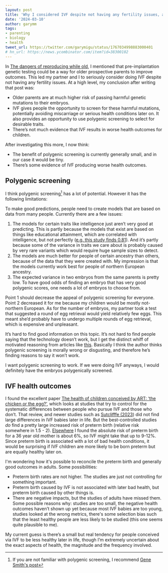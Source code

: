 ```yaml
---
layout: post
title: 'Why I considered IVF despite not having any fertility issues, and then decided against it'
date: '2024-03-10'
author: garymm
tags:
- parenting
- biology
- health
tweet_url: https://twitter.com/garymigu/status/1767034998883000401
# hn_url: https://news.ycombinator.com/item?id=38300102
---
```


In [The dangers of reproducing while old](https://www.garymm.org/blog/2023/11/10/the-dangers-of-reproducing-while-old/), I mentioned that pre-implantation genetic testing could be a way for older prospective parents to improve outcomes. This led my partner and I to seriously consider doing IVF despite not having any fertility issues. At a high level, my conclusion after writing that post was:

* Older parents are at much higher risk of passing harmful genetic mutations to their embryos.
* IVF gives people the opportunity to screen for these harmful mutations, potentially avoiding miscarriage or serious health conditions later on. It also provides an opportunity to use polygenic screening to select for desirable traits.
* There’s not much evidence that IVF results in worse health outcomes for children.

After investigating this more, I now think:

* The benefit of polygenic screening is currently generally small, and in our case it would be tiny.
* There’s some evidence of IVF producing worse health outcomes.


## Polygenic screening

I think polygenic screening[^1] has a lot of potential. However it has the following limitations:

To make good predictions, people need to create models that are based on data from many people. Currently there are a few issues:

1. The models for certain traits like intelligence just aren’t very good at predicting. This is partly because the models that exist are based on things like educational attainment, which are correlated with intelligence, but not perfectly ([e.g. this study finds 0.81](https://www.sciencedirect.com/science/article/abs/pii/S0160289606000171?via%3Dihubhttps://www.sciencedirect.com/science/article/abs/pii/S0160289606000171?via%3Dihub)). And it’s partly because some of the variance in traits we care about is probably caused by very rare variants which would require huge sample sizes to detect.
2. The models are much better for people of certain ancestry than others, because of the data that they were created with. My impression is that the models currently work best for people of northern European ancestry.
3. The expected variance in two embryos from the same parents is pretty low. To have good odds of finding an embryo that has very good polygenic scores, one needs a lot of embryos to choose from.

Point 1 should decrease the appeal of polygenic screening for everyone. Point 2 decreased it for me because my children would be mostly not-northern European. As for the number of embryos, my partner took a test that suggested a round of egg retrieval would yield relatively few eggs. This meant she’d probably have to undergo multiple rounds of egg retrieval, which is expensive and unpleasant.

It’s hard to find good information on this topic. It’s not hard to find people saying that the technology doesn’t work, but I get the distinct whiff of motivated reasoning from articles like [this](https://liorpachter.wordpress.com/2021/04/12/the-amoral-nonsense-of-orchids-embryo-selection/). Basically I think the author thinks polygenic screening is morally wrong or disgusting, and therefore he’s finding reasons to say it won’t work.

I want polygenic screening to work. If we were doing IVF anyways, I would definitely have the embryos polygenically screened.


## IVF health outcomes

I found the excellent paper [The health of children conceived by ART: ‘the chicken or the egg?’](https://academic.oup.com/humupd/article/25/2/137/5316072?login=false), which looks at studies that try to control for the systematic differences between people who pursue IVF and those who don’t. That review, and newer studies such as [Sutclifffe (2023](https://pubmed.ncbi.nlm.nih.gov/35934120/)) did not find large differences in IVF babies later in life. But the best-controlled studies _do_ find a pretty large increased risk of preterm birth (relative risk somewhere in 1.5 - 2). [Elsewhere](https://www.ncbi.nlm.nih.gov/pmc/articles/PMC5791955/) I found the absolute risk of preterm birth for a 36 year old mother is about 6%, so IVF might take that up to 9-12%. Since preterm birth is associated with a lot of bad health conditions, it would be surprising if IVF children are more likely to be born preterm but are equally healthy later on.

I'm wondering how it's possible to reconcile the preterm birth and generally good outcomes in adults. Some possibilities:



* Preterm birth rates are not higher. The studies are just not controlling for something important.
* Preterm birth caused by IVF is not associated with later bad health, but preterm birth caused by other things is.
* There are negative impacts, but the studies of adults have missed them. Some possible reasons why: studies are too small, the negative health outcomes haven’t shown up yet because most IVF babies are too young, studies looked at the wrong metrics, there's some selection bias such that the least healthy people are less likely to be studied (this one seems quite plausible to me).

My current guess is there’s a small but real tendency for people conceived via IVF to be less healthy later in life, though I’m extremely uncertain about the exact aspects of health, the magnitude and the frequency involved.

[^1]: If you are not familiar with polygenic screening, I recommend [Gene Smith's post](https://www.lesswrong.com/posts/yT22RcWrxZcXyGjsA/how-to-have-polygenically-screened-children)
